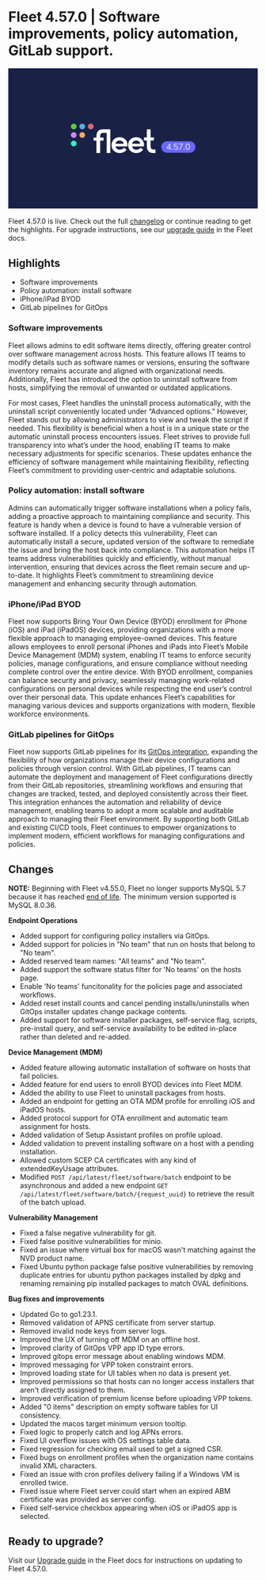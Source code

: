 # Fleet 4.57.0 | Software improvements, policy automation, GitLab support.

![Fleet 4.57.0](../website/assets/images/articles/fleet-4.57.0-1600x900@2x.png)

Fleet 4.57.0 is live. Check out the full [changelog](https://github.com/fleetdm/fleet/releases/tag/fleet-v4.57.0) or continue reading to get the highlights.
For upgrade instructions, see our [upgrade guide](https://fleetdm.com/docs/deploying/upgrading-fleet) in the Fleet docs.

## Highlights
* Software improvements
* Policy automation: install software
* iPhone/iPad BYOD
* GitLab pipelines for GitOps

### Software improvements

Fleet allows admins to edit software items directly, offering greater control over software management across hosts. This feature allows IT teams to modify details such as software names or versions, ensuring the software inventory remains accurate and aligned with organizational needs. Additionally, Fleet has introduced the option to uninstall software from hosts, simplifying the removal of unwanted or outdated applications. 

For most cases, Fleet handles the uninstall process automatically, with the uninstall script conveniently located under “Advanced options.” However, Fleet stands out by allowing administrators to view and tweak the script if needed. This flexibility is beneficial when a host is in a unique state or the automatic uninstall process encounters issues. Fleet strives to provide full transparency into what’s under the hood, enabling IT teams to make necessary adjustments for specific scenarios. These updates enhance the efficiency of software management while maintaining flexibility, reflecting Fleet’s commitment to providing user-centric and adaptable solutions.

### Policy automation: install software

Admins can automatically trigger software installations when a policy fails, adding a proactive approach to maintaining compliance and security. This feature is handy when a device is found to have a vulnerable version of software installed. If a policy detects this vulnerability, Fleet can automatically install a secure, updated version of the software to remediate the issue and bring the host back into compliance. This automation helps IT teams address vulnerabilities quickly and efficiently, without manual intervention, ensuring that devices across the fleet remain secure and up-to-date. It highlights Fleet’s commitment to streamlining device management and enhancing security through automation.

### iPhone/iPad BYOD

Fleet now supports Bring Your Own Device (BYOD) enrollment for iPhone (iOS) and iPad (iPadOS) devices, providing organizations with a more flexible approach to managing employee-owned devices. This feature allows employees to enroll personal iPhones and iPads into Fleet’s Mobile Device Management (MDM) system, enabling IT teams to enforce security policies, manage configurations, and ensure compliance without needing complete control over the entire device. With BYOD enrollment, companies can balance security and privacy, seamlessly managing work-related configurations on personal devices while respecting the end user’s control over their personal data. This update enhances Fleet’s capabilities for managing various devices and supports organizations with modern, flexible workforce environments.

### GitLab pipelines for GitOps

Fleet now supports GitLab pipelines for its [GitOps integration](https://github.com/fleetdm/fleet-gitops), expanding the flexibility of how organizations manage their device configurations and policies through version control. With GitLab pipelines, IT teams can automate the deployment and management of Fleet configurations directly from their GitLab repositories, streamlining workflows and ensuring that changes are tracked, tested, and deployed consistently across their fleet. This integration enhances the automation and reliability of device management, enabling teams to adopt a more scalable and auditable approach to managing their Fleet environment. By supporting both GitLab and existing CI/CD tools, Fleet continues to empower organizations to implement modern, efficient workflows for managing configurations and policies.

## Changes

**NOTE:** Beginning with Fleet v4.55.0, Fleet no longer supports MySQL 5.7 because it has reached [end of life](https://mattermost.com/blog/mysql-5-7-reached-eol-upgrade-to-mysql-8-x-today/#:~:text=In%20October%202023%2C%20MySQL%205.7,to%20upgrade%20to%20MySQL%208.). The minimum version supported is MySQL 8.0.36.

**Endpoint Operations**

- Added support for configuring policy installers via GitOps.
- Added support for policies in "No team" that run on hosts that belong to "No team".
- Added reserved team names: "All teams" and "No team".
- Added support the software status filter for 'No teams' on the hosts page.
- Enable 'No teams' funcitonality for the policies page and associated workflows.
- Added reset install counts and cancel pending installs/uninstalls when GitOps installer updates change package contents.
- Added support for software installer packages, self-service flag, scripts, pre-install query, and self-service availability to be edited in-place rather than deleted and re-added.

**Device Management (MDM)**

- Added feature allowing automatic installation of software on hosts that fail policies.
- Added feature for end users to enroll BYOD devices into Fleet MDM.
- Added the ability to use Fleet to uninstall packages from hosts.
- Added an endpoint for getting an OTA MDM profile for enrolling iOS and iPadOS hosts.
- Added protocol support for OTA enrollment and automatic team assignment for hosts.
- Added validation of Setup Assistant profiles on profile upload.
- Added validation to prevent installing software on a host with a pending installation.
- Allowed custom SCEP CA certificates with any kind of extendedKeyUsage attributes.
- Modified `POST /api/latest/fleet/software/batch` endpoint to be asynchronous and added a new endpoint `GET /api/latest/fleet/software/batch/{request_uuid}` to retrieve the result of the batch upload.

**Vulnerability Management**

- Fixed a false negative vulnerability for git.
- Fixed false positive vulnerabilities for minio.
- Fixed an issue where virtual box for macOS wasn't matching against the NVD product name.
- Fixed Ubuntu python package false positive vulnerabilities by removing duplicate entries for ubuntu python packages installed by dpkg and renaming remaining pip installed packages to match OVAL definitions.

**Bug fixes and improvements**

- Updated Go to go1.23.1.
- Removed validation of APNS certificate from server startup.
- Removed invalid node keys from server logs.
- Improved the UX of turning off MDM on an offline host.
- Improved clarity of GitOps VPP app ID type errors.
- Improved gitops error message about enabling windows MDM.
- Improved messaging for VPP token constraint errors.
- Improved loading state for UI tables when no data is present yet.
- Improved permissions so that hosts can no longer access installers that aren't directly assigned to them.
- Improved verification of premium license before uploading VPP tokens.
- Added "0 items" description on empty software tables for UI consistency.
- Updated the macos target minimum version tooltip.
- Fixed logic to properly catch and log APNs errors.
- Fixed UI overflow issues with OS settings table data.
- Fixed regression for checking email used to get a signed CSR.
- Fixed bugs on enrollment profiles when the organization name contains invalid XML characters.
- Fixed an issue with cron profiles delivery failing if a Windows VM is enrolled twice.
- Fixed issue where Fleet server could start when an expired ABM certificate was provided as server config.
- Fixed self-service checkbox appearing when iOS or iPadOS app is selected.


## Ready to upgrade?

Visit our [Upgrade guide](https://fleetdm.com/docs/deploying/upgrading-fleet) in the Fleet docs for instructions on updating to Fleet 4.57.0.

<meta name="category" value="releases">
<meta name="authorFullName" value="JD Strong">
<meta name="authorGitHubUsername" value="spokanemac">
<meta name="publishedOn" value="2024-09-07">
<meta name="articleTitle" value="Fleet 4.57.0 | Software improvements, policy automation, GitLab support.">
<meta name="articleImageUrl" value="../website/assets/images/articles/fleet-4.57.0-1600x900@2x.png">
